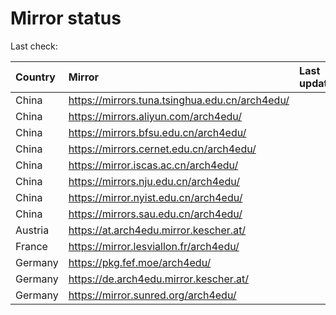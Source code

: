 <script src="./time.js"></script>
# Mirror status
Last check: <script type="text/javascript">localize(1742196217.816493);</script>

|Country|Mirror|Last update|
|:------|:-----|:----------|
|China|https://mirrors.tuna.tsinghua.edu.cn/arch4edu/|<script type="text/javascript">localize(1742150486);</script>|
|China|https://mirrors.aliyun.com/arch4edu/|<script type="text/javascript">localize(1742150486);</script>|
|China|https://mirrors.bfsu.edu.cn/arch4edu/|<script type="text/javascript">localize(1742150486);</script>|
|China|https://mirrors.cernet.edu.cn/arch4edu/|<script type="text/javascript">localize(1742150486);</script>|
|China|https://mirror.iscas.ac.cn/arch4edu/|<script type="text/javascript">localize(1742150486);</script>|
|China|https://mirrors.nju.edu.cn/arch4edu/|<script type="text/javascript">localize(1742107086);</script>|
|China|https://mirror.nyist.edu.cn/arch4edu/|<script type="text/javascript">localize(1742150486);</script>|
|China|https://mirrors.sau.edu.cn/arch4edu/|<script type="text/javascript">localize(1731653531);</script>|
|Austria|https://at.arch4edu.mirror.kescher.at/|<script type="text/javascript">localize(1742150486);</script>|
|France|https://mirror.lesviallon.fr/arch4edu/|<script type="text/javascript">localize(1742150486);</script>|
|Germany|https://pkg.fef.moe/arch4edu/|<script type="text/javascript">localize(1742150486);</script>|
|Germany|https://de.arch4edu.mirror.kescher.at/|<script type="text/javascript">localize(1742150486);</script>|
|Germany|https://mirror.sunred.org/arch4edu/|<script type="text/javascript">localize(1742150486);</script>|

<script src="./tablefilter/tablefilter.js"></script>
<script src="./table.js"></script>